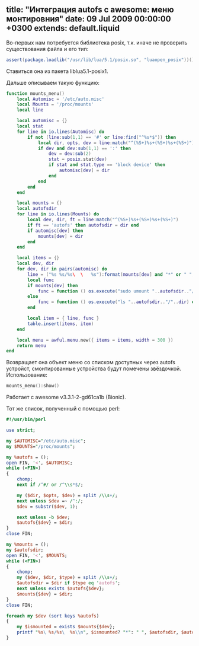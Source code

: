 title: "Интеграция autofs с awesome: меню монтировния"
date: 09 Jul 2009 00:00:00 +0300
extends: default.liquid
---
Во-первых нам потребуется библиотека posix, т.к. иначе не проверить существования файла и его тип:

```lua
assert(package.loadlib("/usr/lib/lua/5.1/posix.so", "luaopen_posix"))()
```

Ставиться она из пакета liblua5.1-posix1.

Дальше описываем такую функцию:

```lua
function mounts_menu()
    local Automisc = '/etc/auto.misc'
    local Mounts = '/proc/mounts'
    local line

    local automisc = {}
    local stat
    for line in io.lines(Automisc) do
        if not (line:sub(1,1) == '#' or line:find("^%s*$")) then
            local dir, opts, dev = line:match("^(%S+)%s+(%S+)%s+(%S+)")
            if dev and dev:sub(1,1) == ':' then
                dev = dev:sub(2)
                stat = posix.stat(dev)
                if stat and stat.type == 'block device' then
                    automisc[dev] = dir
                end
            end
        end
    end

    local mounts = {}
    local autofsdir
    for line in io.lines(Mounts) do
        local dev, dir, ft = line:match("^(%S+)%s+(%S+)%s+(%S+)")
        if ft == 'autofs' then autofsdir = dir end
        if automisc[dev] then
            mounts[dev] = dir
        end
    end

    local items = {}
    local dev, dir
    for dev, dir in pairs(automisc) do
        line = ("%s %s/%s\	\	%s"):format(mounts[dev] and "*" or " ", autofsdir, dir, dev)
        local func
        if mounts[dev] then
            func = function () os.execute("sudo umount "..autofsdir.."/"..dir) end
        else
            func = function () os.execute("ls "..autofsdir.."/"..dir) end
        end

        local item = { line, func }
        table.insert(items, item)
    end

    local menu = awful.menu.new({ items = items, width = 300 })
    return menu
end
```

Возвращает она объект меню со списком доступных через autofs устройст, смонтированные устройства будут помечены звёздочкой. Использование:

```lua
mounts_menu():show()
```

Работает с awesome v3.3.1-2-gd61ca1b (Bionic).

Тот же список, полученный с помощью perl:

```perl
#!/usr/bin/perl

use strict;

my $AUTOMISC="/etc/auto.misc";
my $MOUNTS="/proc/mounts";

my %autofs = ();
open FIN, '<', $AUTOMISC;
while (<FIN>)
{
    chomp;
    next if /^#/ or /^\\s*$/;

    my ($dir, $opts, $dev) = split /\\s+/;
    next unless $dev =~ /^:/;
    $dev = substr($dev, 1);

    next unless -b $dev;
    $autofs{$dev} = $dir;
}
close FIN;

my %mounts = ();
my $autofsdir;
open FIN, '<', $MOUNTS;
while (<FIN>)
{
    chomp;
    my ($dev, $dir, $type) = split /\\s+/;
    $autofsdir = $dir if $type eq 'autofs';
    next unless exists $autofs{$dev};
    $mounts{$dev} = $dir;
}
close FIN;

foreach my $dev (sort keys %autofs)
{
    my $ismounted = exists $mounts{$dev};
    printf "%s\	%s/%s\	%s\\n", $ismounted? "*": " ", $autofsdir, $autofs{$dev}, $dev;
}
```
